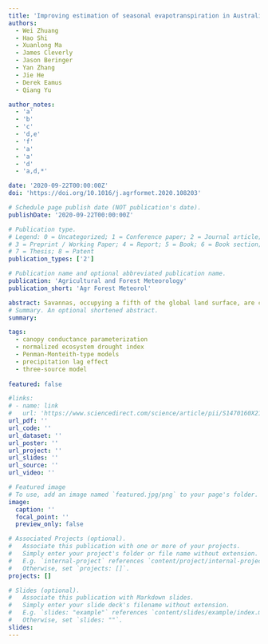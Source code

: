```yaml
---
title: 'Improving estimation of seasonal evapotranspiration in Australian tropical savannas using a Flexible Drought Index'
authors:
  - Wei Zhuang
  - Hao Shi
  - Xuanlong Ma
  - James Cleverly
  - Jason Beringer
  - Yan Zhang
  - Jie He
  - Derek Eamus
  - Qiang Yu

author_notes:
  - 'a'
  - 'b'
  - 'c'
  - 'd,e'
  - 'f'
  - 'a'
  - 'a'
  - 'd'
  - 'a,d,*'

date: '2020-09-22T00:00:00Z'
doi: 'https://doi.org/10.1016/j.agrformet.2020.108203'

# Schedule page publish date (NOT publication's date).
publishDate: '2020-09-22T00:00:00Z'

# Publication type.
# Legend: 0 = Uncategorized; 1 = Conference paper; 2 = Journal article;
# 3 = Preprint / Working Paper; 4 = Report; 5 = Book; 6 = Book section;
# 7 = Thesis; 8 = Patent
publication_types: ['2']

# Publication name and optional abbreviated publication name.
publication: 'Agricultural and Forest Meteorology'
publication_short: 'Agr Forest Meteorol'

abstract: Savannas, occupying a fifth of the global land surface, are characterized by the coexistence of trees and grasses. Accurate estimation of savanna evapotranspiration (ET) is vital for understanding the regional and global water balance and its feedback to climate. However, the overlapping phenology and different water-use patterns of trees and grasses constitute a major challenge for modeling efforts. To estimate savanna ET, we used a three-source ET model, partitioning ET among soil, trees, and grasses. To represent legacy effects of precipitation on ecosystem water use, the Normalized Ecosystem Drought Index (NEDI, i.e. a function of precipitation and potential evapotranspiration) was included to limit canopy conductances in the model and also in two other classic two-layer models (Shuttleworth-Wallace model and Penman-Monteith-Leuning model). The results of our model and the other models were tested and compared using tower-based eddy covariance flux data collected at six sites (including four savanna sites, one pasture site, and one grassland site) along a precipitation gradient in northern Australia, together with satellite-derived leaf area index, which was partitioned to represent the canopy dynamics of trees and grasses. Inclusion of NEDI significantly reduced seasonal biases in ET estimation results for all models compared with observations at savanna sites (fitted slopes were closer to unity by 0.08–0.10, R2 increased by 0.03–0.04, and RMSE decreased by 0.07–0.09 mm d−1). The three-source model provides insights into simulation of water fluxes over vegetated areas of complex composition. Our work makes a contribution to savanna research by determining a flexible indicator defining the seasonal water availability limitation on savanna ET. The inclusion of NEDI in ET models could guide future research on modeling ecosystem water and carbon fluxes in response to seasonal droughts.
# Summary. An optional shortened abstract.
summary: 

tags:
  - canopy conductance parameterization
  - normalized ecosystem drought index
  - Penman-Monteith-type models
  - precipitation lag effect
  - three-source model
  
featured: false

#links:
# - name: link
#   url: 'https://www.sciencedirect.com/science/article/pii/S1470160X21006658'
url_pdf: ''
url_code: ''
url_dataset: ''
url_poster: ''
url_project: ''
url_slides: ''
url_source: ''
url_video: ''

# Featured image
# To use, add an image named `featured.jpg/png` to your page's folder.
image:
  caption: ''
  focal_point: ''
  preview_only: false

# Associated Projects (optional).
#   Associate this publication with one or more of your projects.
#   Simply enter your project's folder or file name without extension.
#   E.g. `internal-project` references `content/project/internal-project/index.md`.
#   Otherwise, set `projects: []`.
projects: []

# Slides (optional).
#   Associate this publication with Markdown slides.
#   Simply enter your slide deck's filename without extension.
#   E.g. `slides: "example"` references `content/slides/example/index.md`.
#   Otherwise, set `slides: ""`.
slides:
---
```



